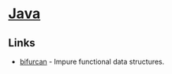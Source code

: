 # [Java](https://en.wikipedia.org/wiki/Java_(programming_language))

## Links

- [bifurcan](https://github.com/lacuna/bifurcan) - Impure functional data structures.


